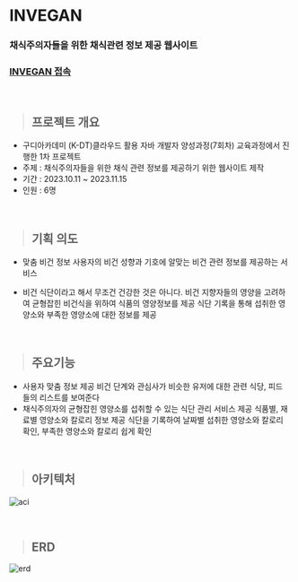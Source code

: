 
# INVEGAN
### 채식주의자들을 위한 채식관련 정보 제공 웹사이트
### [INVEGAN 접속](https://naver.com)

<br/>

>## 프로젝트 개요
- 구디아카데미 (K-DT)클라우드 활용 자바 개발자 양성과정(7회차) 교육과정에서 진행한 1차 프로젝트<br/>
- 주제 : 채식주의자들을 위한 채식 관련 정보를 제공하기 위한 웹사이트 제작
- 기간 : 2023.10.11 ~ 2023.11.15
- 인원 : 6명

<br/>

>## 기획 의도
- 맞춤 비건 정보 사용자의 비건 성향과 기호에 알맞는 비건 관련 정보를 제공하는 서비스
 
- 비건 식단이라고 해서 무조건 건강한 것은 아니다. 비건 지향자들의 영양을 고려하여 균형잡힌 비건식을 위하여 식품의 영양정보를 제공 식단 기록을 통해 섭취한 영양소와 부족한 영양소에 대한 정보를 제공

<br>

>## 주요기능
 - 사용자 맞춤 정보 제공
  비건 단계와 관심사가 비슷한 유저에 대한 관련 식당, 피드 들의 리스트를 보여준다
 - 채식주의자의 균형잡힌 영양소를 섭취할 수 있는 식단 관리 서비스 제공
  식품별, 재료별 영양소와 칼로리 정보 제공
  식단을 기록하여 날짜별 섭취한 영양소와 칼로리 확인, 부족한 영양소와 칼로리 쉽게 확인

<br>

>## 아키텍처
![aci](https://github.com/Jooscom/invegan/assets/136825137/cc04ea3d-5146-4460-80d9-452d25859a38)

<br>

>## ERD
![erd](https://github.com/Jooscom/invegan/assets/136825137/54309e76-d7ae-44b7-b062-1ebfc241061f)

<br>

